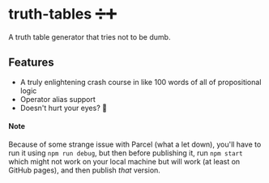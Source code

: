 # truth-tables ➗➕
A truth table generator that tries not to be dumb.

## Features
- A truly enlightening crash course in like 100 words of all of propositional logic
- Operator alias support
- Doesn't hurt your eyes? 👀

#### Note
Because of some strange issue with Parcel (what a let down), you'll have to run it using `npm run debug`, but then before publishing it, run `npm start` which might not work on your local machine but will work (at least on GitHub pages), and then publish *that* version.

